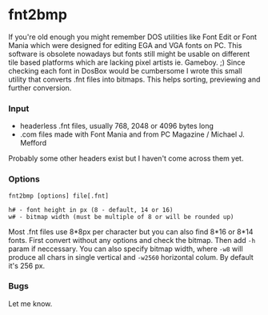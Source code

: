 # fnt2bmp
If you're old enough you might remember DOS utilities like Font Edit or Font Mania which were designed for editing EGA and VGA fonts on PC. This software is obsolete nowadays but fonts still might be usable on different tile based platforms which are lacking pixel artists ie. Gameboy. ;) Since checking each font in DosBox would be cumbersome I wrote this small utility that converts .fnt files into bitmaps. This helps sorting, previewing and further conversion.

### Input
- headerless .fnt files, usually 768, 2048 or 4096 bytes long
- .com files made with Font Mania and from PC Magazine / Michael J. Mefford

Probably some other headers exist but I haven't come across them yet.

### Options
`fnt2bmp [options] file[.fnt]`
```
h# - font height in px (8 - default, 14 or 16)
w# - bitmap width (must be multiple of 8 or will be rounded up)
```
Most .fnt files use 8\*8px per character but you can also find 8\*16 or 8\*14 fonts. First convert without any options and check the bitmap. Then add `-h` param if neccessary. You can also specify bitmap width, where `-w8` will produce all chars in single vertical and `-w2560` horizontal colum. By default it's 256 px.

### Bugs
Let me know.
